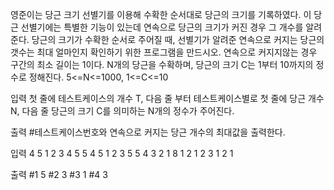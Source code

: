 영준이는 당근 크기 선별기를 이용해 수확한 순서대로 당근의 크기를 기록하였다. 이 당근 선별기에는 특별한 기능이 있는데 연속으로 당근의 크기가 커진 경우 그 개수를 알려준다. 당근의 크기가 수확한 순서로 주어질 때, 선별기가 알려준 연속으로 커지는 당근의 갯수는 최대 얼마인지 확인하기 위한 프로그램을 만드시오. 연속으로 커지지않는 경우 구간의 최소 길이는 1이다.
N개의 당근을 수확하며, 당근의 크기 C는 1부터 10까지의 정수로 정해진다.
5<=N<=1000, 1<=C<=10

입력
첫 줄에 테스트케이스의 개수 T, 다음 줄 부터 테스트케이스별로 첫 줄에 당근 개수 N, 다음 줄 당근의 크기 C를 의미하는 N개의 정수가 주어진다.

출력
#테스트케이스번호와 연속으로 커지는 당근 개수의 최대값을 출력한다.

입력
4
5
1 2 3 4 5
5
4 5 1 2 3
5
5 4 3 2 1
8
1 2 1 2 3 1 2 1


출력
#1 5
#2 3
#3 1
#4 3
